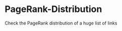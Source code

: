 PageRank-Distribution
=====================

Check the PageRank distribution of a huge list of links